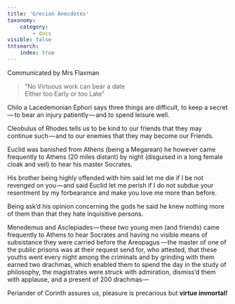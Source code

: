 ```yaml
---
title: 'Grecian Anecdotes'
taxonomy:
    category:
        - docs
visible: false
tntsearch:
    index: true
---
```


<div class="author">Communicated by Mrs Flaxman</div>

> “No Virtuous work can bear a date  
> Either too Early or too Late”

Chilo a Lacedemonian Ephori says three things are difficult, to keep a secret —  to bear an injury patiently — and to spend leisure well.

Cleobulus of Rhodes tells us to be kind to our friends that they may continue such — and to our enemies that they may become our Friends.

Euclid was banished from Athens (being a Megarean) he however came frequently to Athens (20 miles distant) by night (disguised in a long female cloak and veil) to hear his master Socrates.

His brother being highly offended with him said let me die if I be not revenged on you — and said Euclid let me perish if I do not subdue your resentment by my forbearance and make you love me more than before.

Being ask’d his opinion concerning the gods he said he knew nothing more of them than that they hate inquisitive persons.

Menedemus and Asclepiades — these two young men (and friends) came frequently to Athens to hear Socrates and having no visible means of subsistance they were carried before the Areopagus  — the master of one of the public prisons was at their request send for, who attested, that these youths went every night among the criminals and by grinding with them earned two drachmas, which enabled them to spend the day in the study of philosophy, the magistrates were struck with admiration, dismiss’d them with applause, and a present of 200 drachmas —

Periander of Corinth assures us, pleasure is precarious but **virtue immortal!**